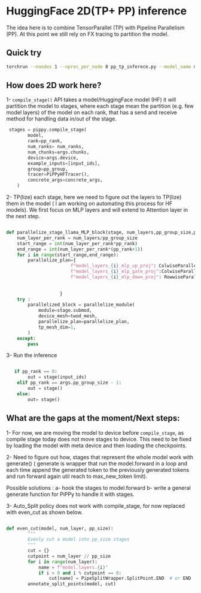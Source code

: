 # HuggingFace 2D(TP+ PP) inference 

The idea here is to combine TensorParallel (TP) with Pipeline Parallelism (PP). At this point we still rely on FX tracing to partition the model. 

## Quick try

```bash
torchrun --nnodes 1 --nproc_per_node 8 pp_tp_inferece.py --model_name meta-llama/Llama-2-7b-chat-hf  --world_size 8 --pp_group_size 1 --tp_group_size 8

```
## How does 2D work here?

1- `compile_stage()` API takes a model/HuggingFace model (HF) it will partition the model to stages, where each stage mean the partition (e.g. few model layers) of the model on each rank, that has a send and receive method for handling data in/out of the stage.

```python 
 stages = pippy.compile_stage(
        model,
        rank=pp_rank,
        num_ranks= num_ranks,
        num_chunks=args.chunks,
        device=args.device,
        example_inputs=[input_ids],
        group=pp_group,
        tracer=PiPPyHFTracer(),
        concrete_args=concrete_args,
    )
```

2- TP(lize) each stage, here we need to figure out the layers to TP(lize) them in the model ( I am working on automating this process for HF models). We first focus on MLP layers and will extend to Attention layer in the next step.

```python

def parallelize_stage_llama_MLP_block(stage, num_layers,pp_group_size,pp_rank, twod_mesh):
    num_layer_per_rank = num_layers/pp_group_size
    start_range = int(num_layer_per_rank*pp_rank)
    end_range = int(num_layer_per_rank*(pp_rank+1))
    for i in range(start_range,end_range):
        parallelize_plan={
                        f"model_layers_{i}_mlp_up_proj": ColwiseParallel(),
                        f"model_layers_{i}_mlp_gate_proj":ColwiseParallel(),
                        f"model_layers_{i}_mlp_down_proj": RowwiseParallel(),
                        
                        
                    }
    try :
        parallelized_block = parallelize_module(
            module=stage.submod,
            device_mesh=twod_mesh,
            parallelize_plan=parallelize_plan,
            tp_mesh_dim=1,
        )
    except:
        pass
```

3- Run the inference

```python

   if pp_rank == 0:
        out = stage(input_ids)
    elif pp_rank == args.pp_group_size - 1:
        out = stage()
    else:
        out= stage()
```

## What are the gaps at the moment/Next steps:

1- For now, we are moving the model to device before `compile_stage`, as compile stage today does not move stages to device. This need to be fixed by loading the model with meta device and then loading the checkpoints.

2- Need to figure out how, stages that represent the whole model work with generate() ( generate is wrapper that run the model.forward in a loop and each time append the generated token to the previously generated tokens and run forward again util reach to max_new_token limit).

Possible solutions :
    a- hook the stages to model.forward
    b- write a general generate function for PiPPy to handle it with stages.

3- Auto_Split policy does not work with compile_stage, for now replaced with even_cut as shown below.

```python

def even_cut(model, num_layer, pp_size):
        """
        Evenly cut a model into pp_size stages
        """
        cut = {}
        cutpoint = num_layer // pp_size
        for i in range(num_layer):
            name = f"model.layers.{i}"
            if i > 0 and i % cutpoint == 0:
                cut[name] = PipeSplitWrapper.SplitPoint.END  # or END
        annotate_split_points(model, cut) 

```